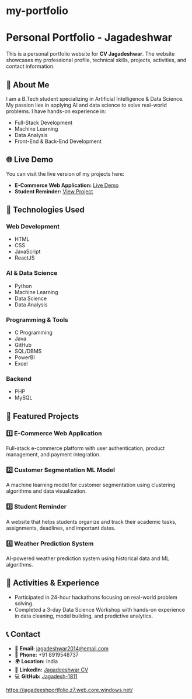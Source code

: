 # my-portfolio
# Personal Portfolio - Jagadeshwar

This is a personal portfolio website for **CV Jagadeshwar**. The website showcases my professional profile, technical skills, projects, activities, and contact information.

## 📝 About Me

I am a B.Tech student specializing in Artificial Intelligence & Data Science. My passion lies in applying AI and data science to solve real-world problems. I have hands-on experience in:

- Full-Stack Development
- Machine Learning
- Data Analysis
- Front-End & Back-End Development

## 🌐 Live Demo

You can visit the live version of my projects here:

- **E-Commerce Web Application:** [Live Demo](https://ecommerce1809.infinityfreeapp.com/)
- **Student Reminder:** [View Project](https://studentnotify.tiiny.site)

## 📂 Technologies Used

### Web Development
- HTML
- CSS
- JavaScript
- ReactJS

### AI & Data Science
- Python
- Machine Learning
- Data Science
- Data Analysis

### Programming & Tools
- C Programming
- Java
- GitHub
- SQL/DBMS
- PowerBI
- Excel

### Backend
- PHP
- MySQL

## 🚀 Featured Projects

### 1️⃣ E-Commerce Web Application
Full-stack e-commerce platform with user authentication, product management, and payment integration.

### 2️⃣ Customer Segmentation ML Model
A machine learning model for customer segmentation using clustering algorithms and data visualization.

### 3️⃣ Student Reminder
A website that helps students organize and track their academic tasks, assignments, deadlines, and important dates.

### 4️⃣ Weather Prediction System
AI-powered weather prediction system using historical data and ML algorithms.

## 🎯 Activities & Experience

- Participated in 24-hour hackathons focusing on real-world problem solving.
- Completed a 3-day Data Science Workshop with hands-on experience in data cleaning, model building, and predictive analytics.

## 📞 Contact

- 📧 **Email:** jagadeshwar2014@email.com
- 📱 **Phone:** +91 8919548737
- 🌍 **Location:** India
- 🔗 **LinkedIn:** [Jagadeeshwar CV](https://www.linkedin.com/in/jagadeeshwar-cv-018548316/)
- 💻 **GitHub:** [Jagadesh-1811](https://github.com/Jagadesh-1811)


https://jagadeeshportfolio.z7.web.core.windows.net/
